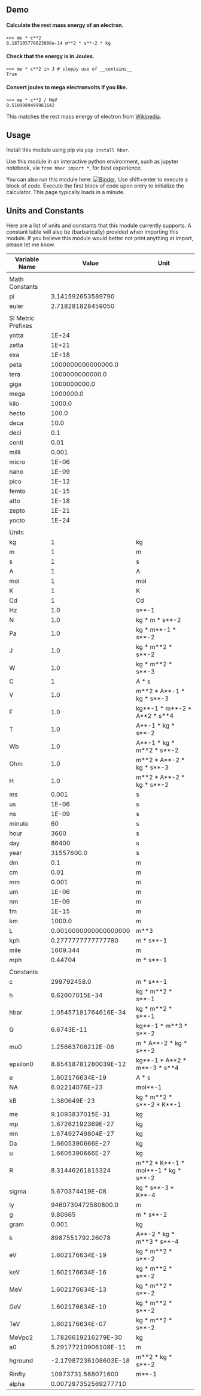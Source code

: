 ## Demo

#### Calculate the rest mass energy of an electron.

```
>>> me * c**2
8.187105776823886e-14 m**2 * s**-2 * kg
```

#### Check that the energy is in Joules.

```
>>> me * c**2 in J # sloppy use of __contains__
True
```

#### Convert joules to mega electronvolts if you like.

```
>>> me * c**2 / MeV
0.5109989499961642
```

This matches the rest mass energy of electron from [Wikipedia](https://en.wikipedia.org/wiki/Electron_rest_mass).

## Usage

Install this module using pip via `pip install hbar`.

Use this module in an interactive python environment, such as jupyter notebook, via `from hbar import *`, for best experience.

You can also run this module here: [![Binder](https://mybinder.org/badge_logo.svg)](https://mybinder.org/v2/gh/DiegoWang51/hbar/HEAD?filepath=others%2Fcalculator.ipynb). Use shift+enter to execute a block of code. Execute the first block of code upon entry to initialize the calculator. This page typically loads in a minute.

## Units and Constants

Here are a list of units and constants that this module currently supports. A constant table will also be (barbarically) provided when importing this module. If you believe this module would better not print anything at import, please let me know.

| Variable Name      | Value                        | Unit                                |
|--------------------|------------------------------|-------------------------------------|
|                    |                              |                                     |
| Math Constants     |                              |                                     |
| pi                 | 3.141592653589790            |                                     |
| euler              | 2.718281828459050            |                                     |
|                    |                              |                                     |
| SI Metric Prefixes |                              |                                     |
| yotta              | 1E+24                        |                                     |
| zetta              | 1E+21                        |                                     |
| exa                | 1E+18                        |                                     |
| peta               | 1000000000000000.0           |                                     |
| tera               | 1000000000000.0              |                                     |
| giga               | 1000000000.0                 |                                     |
| mega               | 1000000.0                    |                                     |
| kilo               | 1000.0                       |                                     |
| hecto              | 100.0                        |                                     |
| deca               | 10.0                         |                                     |
| deci               | 0.1                          |                                     |
| centi              | 0.01                         |                                     |
| milli              | 0.001                        |                                     |
| micro              | 1E-06                        |                                     |
| nano               | 1E-09                        |                                     |
| pico               | 1E-12                        |                                     |
| femto              | 1E-15                        |                                     |
| atto               | 1E-18                        |                                     |
| zepto              | 1E-21                        |                                     |
| yocto              | 1E-24                        |                                     |
|                    |                              |                                     |
| Units              |                              |                                     |
| kg                 | 1                            | kg                                  |
| m                  | 1                            | m                                   |
| s                  | 1                            | s                                   |
| A                  | 1                            | A                                   |
| mol                | 1                            | mol                                 |
| K                  | 1                            | K                                   |
| Cd                 | 1                            | Cd                                  |
| Hz                 | 1.0                          | s\*\*-1                               |
| N                  | 1.0                          | kg \* m \* s\*\*-2                      |
| Pa                 | 1.0                          | kg \* m\*\*-1 \* s\*\*-2                  |
| J                  | 1.0                          | kg \* m\*\*2 \* s\*\*-2                   |
| W                  | 1.0                          | kg \* m\*\*2 \* s\*\*-3                   |
| C                  | 1                            | A \* s                               |
| V                  | 1.0                          | m\*\*2 \* A\*\*-1 \* kg \* s\*\*-3           |
| F                  | 1.0                          | kg\*\*-1 \* m\*\*-2 \* A\*\*2 \* s\*\*4        |
| T                  | 1.0                          | A\*\*-1 \* kg \* s\*\*-2                  |
| Wb                 | 1.0                          | A\*\*-1 \* kg \* m\*\*2 \* s\*\*-2           |
| Ohm                | 1.0                          | m\*\*2 \* A\*\*-2 \* kg \* s\*\*-3           |
| H                  | 1.0                          | m\*\*2 \* A\*\*-2 \* kg \* s\*\*-2           |
| ms                 | 0.001                        | s                                   |
| us                 | 1E-06                        | s                                   |
| ns                 | 1E-09                        | s                                   |
| minute             | 60                           | s                                   |
| hour               | 3600                         | s                                   |
| day                | 86400                        | s                                   |
| year               | 31557600.0                   | s                                   |
| dm                 | 0.1                          | m                                   |
| cm                 | 0.01                         | m                                   |
| mm                 | 0.001                        | m                                   |
| um                 | 1E-06                        | m                                   |
| nm                 | 1E-09                        | m                                   |
| fm                 | 1E-15                        | m                                   |
| km                 | 1000.0                       | m                                   |
| L                  | 0.0010000000000000000        | m\*\*3                                |
| kph                | 0.2777777777777780           | m \* s\*\*-1                           |
| mile               | 1609.344                     | m                                   |
| mph                | 0.44704                      | m \* s\*\*-1                           |
|                    |                              |                                     |
| Constants          |                              |                                     |
| c                  | 299792458.0                  | m \* s\*\*-1                           |
| h                  | 6.62607015E-34               | kg \* m\*\*2 \* s\*\*-1                   |
| hbar               | 1.05457181764616E-34         | kg \* m\*\*2 \* s\*\*-1                   |
| G                  | 6.6743E-11                   | kg\*\*-1 \* m\*\*3 \* s\*\*-2               |
| mu0                | 1.25663706212E-06            | m \* A\*\*-2 \* kg \* s\*\*-2              |
| epsilon0           | 8.85418781280039E-12         | kg\*\*-1 \* A\*\*2 \* m\*\*-3 \* s\*\*4        |
| e                  | 1.602176634E-19              | A \* s                               |
| NA                 | 6.02214076E+23               | mol\*\*-1                             |
| kB                 | 1.380649E-23                 | kg \* m\*\*2 \* s\*\*-2 \* K\*\*-1           |
| me                 | 9.1093837015E-31             | kg                                  |
| mp                 | 1.67262192369E-27            | kg                                  |
| mn                 | 1.67492749804E-27            | kg                                  |
| Da                 | 1.6605390666E-27             | kg                                  |
| u                  | 1.6605390666E-27             | kg                                  |
| R                  | 8.31446261815324             | m\*\*2 \* K\*\*-1 \* mol\*\*-1 \* kg \* s\*\*-2 |
| sigma              | 5.670374419E-08              | kg \* s\*\*-3 \* K\*\*-4                  |
| ly                 | 9460730472580800.0           | m                                   |
| g                  | 9.80665                      | m \* s\*\*-2                           |
| gram               | 0.001                        | kg                                  |
| k                  | 8987551792.26078             | A\*\*-2 \* kg \* m\*\*3 \* s\*\*-4           |
| eV                 | 1.602176634E-19              | kg \* m\*\*2 \* s\*\*-2                   |
| keV                | 1.602176634E-16              | kg \* m\*\*2 \* s\*\*-2                   |
| MeV                | 1.602176634E-13              | kg \* m\*\*2 \* s\*\*-2                   |
| GeV                | 1.602176634E-10              | kg \* m\*\*2 \* s\*\*-2                   |
| TeV                | 1.602176634E-07              | kg \* m\*\*2 \* s\*\*-2                   |
| MeVpc2             | 1.7826619216279E-30          | kg                                  |
| a0                 | 5.29177210906108E-11         | m                                   |
| hground            | -2.17987236108603E-18        | m\*\*2 \* kg \* s\*\*-2                   |
| Rinfty             | 10973731.568071600           | m\*\*-1                               |
| alpha              | 0.007297352569277710         |                                     |
